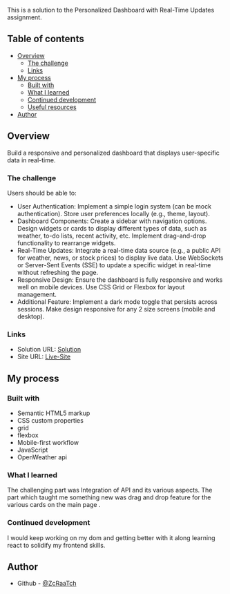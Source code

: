 This is a solution to the Personalized Dashboard with Real-Time Updates assignment.

## Table of contents

- [Overview](#overview)
  - [The challenge](#the-challenge)
  - [Links](#links)
- [My process](#my-process)
  - [Built with](#built-with)
  - [What I learned](#what-i-learned)
  - [Continued development](#continued-development)
  - [Useful resources](#useful-resources)
- [Author](#author)

## Overview

Build a responsive and personalized dashboard that displays user-specific data in real-time.

### The challenge

Users should be able to:

- User Authentication:
  Implement a simple login system (can be mock authentication).
  Store user preferences locally (e.g., theme, layout).
- Dashboard Components:
  Create a sidebar with navigation options.
  Design widgets or cards to display different types of data, such as weather, to-do lists, recent activity, etc.
  Implement drag-and-drop functionality to rearrange widgets.
- Real-Time Updates:
  Integrate a real-time data source (e.g., a public API for weather, news, or stock prices) to display live data.
  Use WebSockets or Server-Sent Events (SSE) to update a specific widget in real-time without refreshing the page.
- Responsive Design:
  Ensure the dashboard is fully responsive and works well on mobile devices.
  Use CSS Grid or Flexbox for layout management.
- Additional Feature:
  Implement a dark mode toggle that persists across sessions.
  Make design responsive for any 2 size screens (mobile and desktop).

### Links

- Solution URL: [Solution](https://github.com/ZcRaaTch/Weather-Dashboard)
- Site URL: [Live-Site](https://zcraatch.github.io/Weather-Dashboard/)

## My process

### Built with

- Semantic HTML5 markup
- CSS custom properties
- grid
- flexbox
- Mobile-first workflow
- JavaScript
- OpenWeather api

### What I learned

The challenging part was Integration of API and its various aspects. The part which taught me something new was drag and drop feature for the various cards on the main page .

### Continued development

I would keep working on my dom and getting better with it along learning react to solidify my frontend skills.

## Author

- Github - [@ZcRaaTch](https://github.com/ZcRaaTch)
